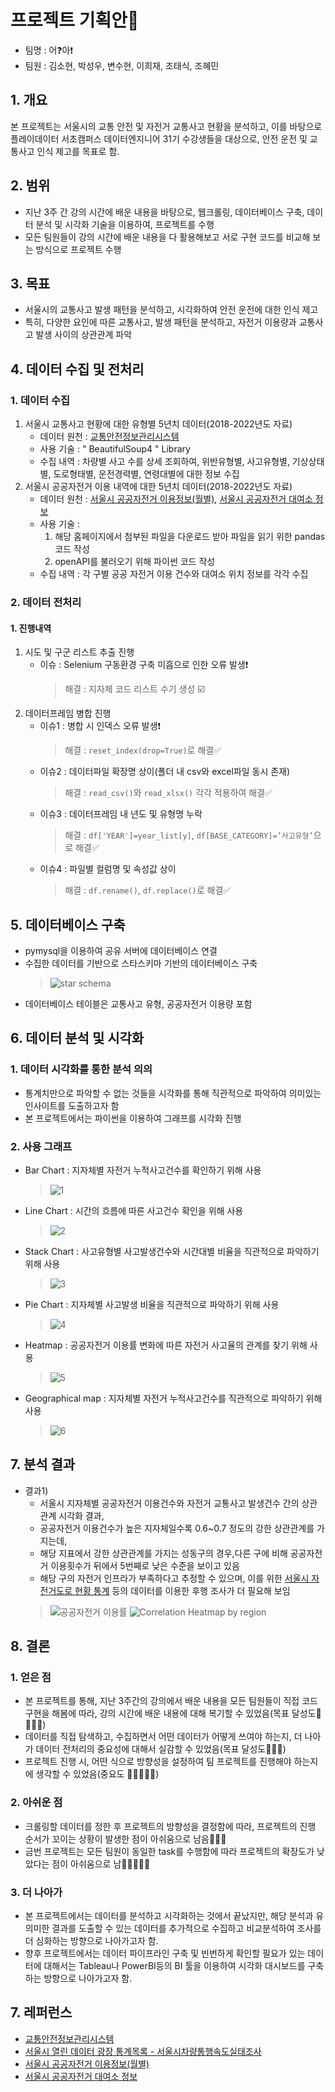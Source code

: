 # 프로젝트 기획안🚀

  * 팀명 : 어❓아❗
  * 팀원 : 김소현, 박성우, 변수현, 이희재, 조태식, 조혜민

## 1. 개요

 본 프로젝트는 서울시의 교통 안전 및 자전거 교통사고 현황을 분석하고, 이를 바탕으로 플레이데이터 서초캠퍼스 데이터엔지니어 31기 수강생들을 대상으로, 안전 운전 및 교통사고 인식 제고를 목표로 함.

## 2. 범위

* 지난 3주 간 강의 시간에 배운 내용을 바탕으로, 웹크롤링, 데이터베이스 구축, 데이터 분석 및 시각화 기술을 이용하여, 프로젝트를 수행
* 모든 팀원들이 강의 시간에 배운 내용을 다 활용해보고 서로 구현 코드를 비교해 보는 방식으로 프로젝트 수행

## 3. 목표

* 서울시의 교통사고 발생 패턴을 분석하고, 시각화하여 안전 운전에 대한 인식 제고
* 특히, 다양한 요인에 따른 교통사고, 발생 패턴을 분석하고, 자전거 이용량과 교통사고 발생 사이의 상관관계 파악

## 4. 데이터 수집 및 전처리

### 1. 데이터 수집

  1.  서울시 교통사고 현황에 대한 유형별 5년치 데이터(2018-2022년도 자료)
      * 데이터 원천 : [교통안전정보관리시스템](https://tmacs.kotsa.or.kr/)
      * 사용 기술 : " BeautifulSoup4 " Library
      * 수집 내역 : 차량별 사고 수를 상세 조회하여, 위반유형별, 사고유형별, 기상상태별, 도로형태별, 운전경력별, 연령대별에 대한 정보 수집
  2. 서울시 공공자전거 이용 내역에 대한 5년치 데이터(2018-2022년도 자료)
      * 데이터 원천 : [서울시 공공자전거 이용정보(월별)](https://data.seoul.go.kr/dataList/OA-15248/F/1/datasetView.do), [서울시 공공자전거 대여소 정보](https://data.seoul.go.kr/dataList/OA-13252/F/1/datasetView.do)
      * 사용 기술 : 
          1. 해당 홈페이지에서 첨부된 파일을 다운로드 받아 파일을 읽기 위한 pandas코드 작성
          2. openAPI를 불러오기 위해 파이썬 코드 작성
      * 수집 내역 : 각 구별 공공 자전거 이용 건수와 대여소 위치 정보를 각각 수집

### 2. 데이터 전처리

#### 1. 진행내역
  1. 시도 및 구군 리스트 추출 진행
      * 이슈 : Selenium 구동환경 구축 미흡으로 인한 오류 발생❗
        > 해결 : 지자체 코드 리스트 수기 생성 ☑️
  2. 데이터프레임 병합 진행
      * 이슈1 : 병합 시 인덱스 오류 발생❗
        > 해결 : `reset_index(drop=True)`로 해결✅
      * 이슈2 : 데이터파일 확장명 상이(폴더 내 csv와 excel파일 동시 존재)
        > 해결 : `read_csv()`와 `read_xlsx()` 각각 적용하여 해결✅
      * 이슈3 : 데이터프레임 내 년도 및 유형명 누락
        > 해결 : `df['YEAR']=year_list[y]`, `df[BASE_CATEGORY]=’사고유형’`으로 해결✅
      * 이슈4 : 파일별 컬럼명 및 속성값 상이
        > 해결 : `df.rename()`, `df.replace()`로 해결✅

## 5. 데이터베이스 구축

* pymysql을 이용하여 공유 서버에 데이터베이스 연결
* 수집한 데이터를 기반으로 스타스키마 기반의 데이터베이스 구축
  > ![star schema](<image/ERD.png>)
* 데이터베이스 테이블은 교통사고 유형, 공공자전거 이용량 포함

## 6. 데이터 분석 및 시각화
### 1. 데이터 시각화를 통한 분석 의의
  * 통계치만으로 파악할 수 없는 것들을 시각화를 통해 직관적으로 파악하여 의미있는 인사이트를 도출하고자 함
  * 본 프로젝트에서는 파이썬을 이용하여 그래프를 시각화 진행

### 2. 사용 그래프 
  * Bar Chart : 지자체별 자전거 누적사고건수를 확인하기 위해 사용
    > ![1](<image/지자체별_사고유형별_자전거_누적사고건수_그래프.png>)
  * Line Chart : 시간의 흐름에 따른 사고건수 확인을 위해 사용
    > ![2](image/Accident_Count_over60.png)
  * Stack Chart : 사고유형별 사고발생건수와 시간대별 비율을 직관적으로 파악하기 위해 사용
    > ![3](<image/사고유형의 시간대에 따른 그래프.png>)
  * Pie Chart : 지자체별 사고발생 비율을 직관적으로 파악하기 위해 사용
    > ![4](<image/circle_road_acc.png>)
  * Heatmap : 공공자전거 이용률 변화에 따른 자전거 사고율의 관계를 찾기 위해 사용
    > ![5](image/corr_all.png)
  * Geographical map : 지자체별 자전거 누적사고건수를 직관적으로 파악하기 위해 사용
    > ![6](<image/지자체별에 따른 자전거사건사고의 sum.png>)

## 7. 분석 결과
 * 결과1)
    * 서울시 지자체별 공공자전거 이용건수와 자전거 교통사고 발생건수 간의 상관관계 시각화 결과,
    * 공공자전거 이용건수가 높은 지자체일수록 0.6~0.7 정도의 강한 상관관계를 가지는데,
    * 해당 지표에서 강한 상관관계를 가지는 성동구의 경우,다른 구에 비해 공공자전거 이용횟수가 뒤에서 5번째로 낮은 수준을 보이고 있음
    * 해당 구의 자전거 인프라가 부족하다고 추정할 수 있으며, 이를 위한 [서울시 자전거도로 현황 통계](https://data.seoul.go.kr/dataList/276/S/2/datasetView.do) 등의 데이터를 이용한 후행 조사가 더 필요해 보임
    > ![공공자전거 이용률](<image/nums_of_rent_by_gugun.png>)
    > ![Correlation Heatmap by region](<image/corr_by_gugun.png>)


## 8. 결론
### 1. 얻은 점
  * 본 프로젝트를 통해, 지난 3주간의 강의에서 배운 내용을 모든 팀원들이 직접 코드 구현을 해봄에 따라, 강의 시간에 배운 내용에 대해 복기할 수 있었음(목표 달성도🌟🌟🌟🌟)
  * 데이터를 직접 탐색하고, 수집하면서 어떤 데이터가 어떻게 쓰여야 하는지, 더 나아가 데이터 전처리의 중요성에 대해서 실감할 수 있었음(목표 달성도🌟🌟🌟)
  * 프로젝트 진행 시, 어떤 식으로 방향성을 설정하여 팀 프로젝트를 진행해야 하는지에 생각할 수 있었음(중요도 🌟🌟🌟🌟🌟)

### 2. 아쉬운 점
  * 크롤링할 데이터를 정한 후 프로젝트의 방향성을 결정함에 따라, 프로젝트의 진행 순서가 꼬이는 상황이 발생한 점이 아쉬움으로 남음🥹🥹🥹
  * 금번 프로젝트는 모든 팀원이 동일한 task를 수행함에 따라 프로젝트의 확장도가 낮았다는 점이 아쉬움으로 남🥹🥹🥹🥹🥹

### 3. 더 나아가
  * 본 프로젝트에서는 데이터를 분석하고 시각화하는 것에서 끝났지만, 해당 분석과 유의미한 결과를 도출할 수 있는 데이터를 추가적으로 수집하고 비교분석하여 조사를 더 심화하는 방향으로 나아가고자 함.
  * 향후 프로젝트에서는 데이터 파이프라인 구축 및 빈번하게 확인할 필요가 있는 데이터에 대해서는 Tableau나 PowerBI등의 BI 툴을 이용하여 시각화 대시보드를 구축하는 방향으로 나아가고자 함.

## 7. 레퍼런스

* [교통안전정보관리시스템](https://tmacs.kotsa.or.kr/)
* [서울시 열린 데이터 광장 통계목록 - 서울시차량통행속도실태조사](https://data.seoul.go.kr/dataService/boardList.do)
* [서울시 공공자전거 이용정보(월별)](https://data.seoul.go.kr/dataList/OA-15248/F/1/datasetView.do)
* [서울시 공공자전거 대여소 정보](https://data.seoul.go.kr/dataList/OA-13252/F/1/datasetView.do)
